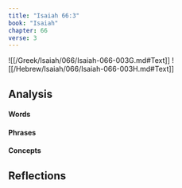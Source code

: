 ```yaml
---
title: "Isaiah 66:3"
book: "Isaiah"
chapter: 66
verse: 3
---
```

![[/Greek/Isaiah/066/Isaiah-066-003G.md#Text]]
![[/Hebrew/Isaiah/066/Isaiah-066-003H.md#Text]]

## Analysis

#### Words

#### Phrases

#### Concepts

## Reflections
